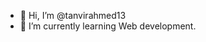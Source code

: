 - 👋 Hi, I’m @tanvirahmed13
- 🌱 I’m currently learning Web development.

<!---
tanvirahmed13/tanvirahmed13 is a ✨ special ✨ repository because its `README.md` (this file) appears on your GitHub profile.
You can click the Preview link to take a look at your changes.
--->
